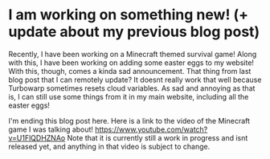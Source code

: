 # I am working on something new! (+ update about my previous blog post)
Recently, I have been working on a Minecraft themed survival game! Along with this, I have been working on adding some easter eggs to my website! With this, though, comes a kinda sad announcement. That thing from last blog post that I can remotely update? It doesnt really work that well because Turbowarp sometimes resets cloud variables. As sad and annoying as that is, I can still use some things from it in my main website, including all the easter eggs!

I'm ending this blog post here. Here is a link to the video of the Minecraft game I was talking about! https://www.youtube.com/watch?v=U1FlQDHZNAo Note that it is currently still a work in progress and isnt released yet, and anything in that video is subject to change.
